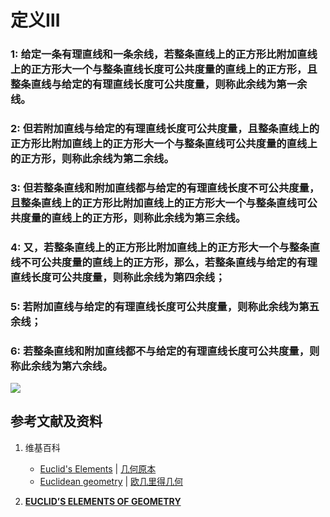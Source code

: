# 定义Ⅲ

### 1: 给定一条有理直线和一条余线，若整条直线上的正方形比附加直线上的正方形大一个与整条直线长度可公共度量的直线上的正方形，且整条直线与给定的有理直线长度可公共度量，则称此余线为第一余线。

### 2: 但若附加直线与给定的有理直线长度可公共度量，且整条直线上的正方形比附加直线上的正方形大一个与整条直线可公共度量的直线上的正方形，则称此余线为第二余线。

### 3: 但若整条直线和附加直线都与给定的有理直线长度不可公共度量，且整条直线上的正方形比附加直线上的正方形大一个与整条直线可公共度量的直线上的正方形，则称此余线为第三余线。

### 4: 又，若整条直线上的正方形比附加直线上的正方形大一个与整条直线不可公共度量的直线上的正方形，那么，若整条直线与给定的有理直线长度可公共度量，则称此余线为第四余线；

### 5: 若附加直线与给定的有理直线长度可公共度量，则称此余线为第五余线；

### 6: 若整条直线和附加直线都不与给定的有理直线长度可公共度量，则称此余线为第六余线。

![](/images/欧几里得几何/欧几里得元素中典型的几何实验/卷10/定义Ⅲ/1.jpg)

## 参考文献及资料

1. 维基百科
	- [Euclid's Elements](https://en.wikipedia.org/wiki/Euclid%27s_Elements) | [几何原本](https://zh.wikipedia.org/wiki/%E5%87%A0%E4%BD%95%E5%8E%9F%E6%9C%AC) 
	- [Euclidean geometry](https://en.wikipedia.org/wiki/Euclidean_geometry) | [欧几里得几何](https://zh.wikipedia.org/wiki/%E6%AC%A7%E5%87%A0%E9%87%8C%E5%BE%97%E5%87%A0%E4%BD%95) 

2. [**EUCLID’S ELEMENTS OF GEOMETRY**](https://farside.ph.utexas.edu/books/Euclid/Elements.pdf) 






